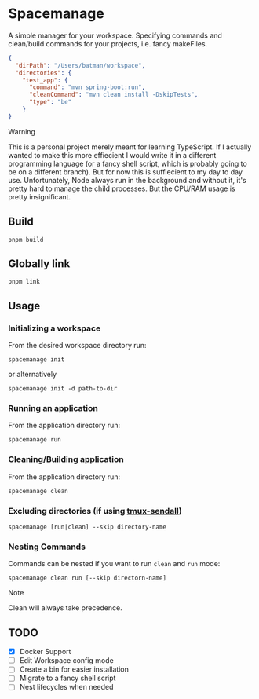 # Spacemanage

A simple manager for your workspace. Specifying commands and clean/build commands for your projects, i.e. fancy makeFiles. 

```json
{
  "dirPath": "/Users/batman/workspace",
  "directories": {
    "test_app": {
      "command": "mvn spring-boot:run",
      "cleanCommand": "mvn clean install -DskipTests",
      "type": "be"
    }
}
```

> [!WARNING]
> This is a personal project merely meant for learning TypeScript. If I actually wanted to make this more effiecient I would write it in a different programming language (or a fancy shell script, which is probably going to be on a different branch). But for now this is suffiecient to my day to day use.
> Unfortunately, Node always run in the background and without it, it's pretty hard to manage the child processes. But the CPU/RAM usage is pretty insignificant. 

## Build

```shell
pnpm build
```

## Globally link

```shell
pnpm link
```

## Usage

### Initializing a workspace

From the desired workspace directory run:

```shell
spacemanage init
```

or alternatively

```shell
spacemanage init -d path-to-dir
```

### Running an application

From the application directory run:

```shell
spacemanage run
```

### Cleaning/Building application

From the application directory run:

```shell
spacemanage clean
```

### Excluding directories (if using [tmux-sendall](https://github.com/Bakhomious/dotfiles/blob/main/.tmux-sendall.sh))

```shell
spacemanage [run|clean] --skip directory-name
```

### Nesting Commands

Commands can be nested if you want to run `clean` and `run` mode:

```shell
spacemanage clean run [--skip directorn-name]
```

> [!NOTE]
> Clean will always take precedence.

## TODO

- [x] Docker Support
- [ ] Edit Workspace config mode
- [ ] Create a bin for easier installation
- [ ] Migrate to a fancy shell script
- [ ] Nest lifecycles when needed